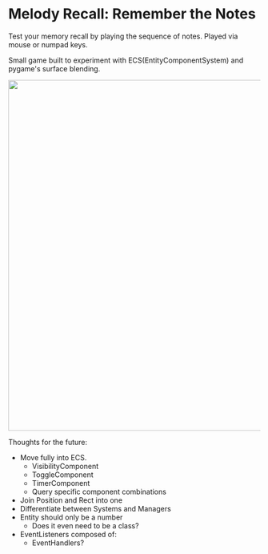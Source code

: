 # Melody Recall: Remember the Notes

Test your memory recall by playing the sequence of notes. Played via mouse or numpad keys.

Small game built to experiment with ECS(EntityComponentSystem) and pygame's surface blending.




<img src="https://user-images.githubusercontent.com/116992225/232917994-96172743-9265-4f37-af3f-65418644e00a.png" width="700" />



Thoughts for the future:
* Move fully into ECS. 
  * VisibilityComponent 
  * ToggleComponent
  * TimerComponent
  * Query specific component combinations
* Join Position and Rect into one 
* Differentiate between Systems and Managers
* Entity should only be a number 
  * Does it even need to be a class?
* EventListeners composed of:
  * EventHandlers?